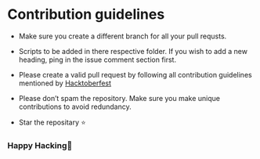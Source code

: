# Contribution guidelines

* Make sure you create a different branch for all your pull requsts.

* Scripts to be added in there respective folder. If you wish to add a new heading, ping in the issue comment section first.

* Please create a valid pull request by following all contribution guidelines mentioned by [Hacktoberfest](https://hacktoberfest.digitalocean.com/details)

* Please don’t spam the repository. Make sure you make unique contributions to avoid redundancy. 

* Star the repositary ⭐

### Happy Hacking🎉
